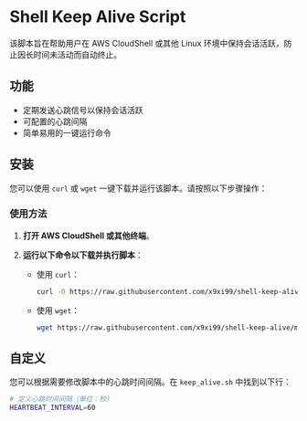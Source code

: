 # Shell Keep Alive Script

该脚本旨在帮助用户在 AWS CloudShell 或其他 Linux 环境中保持会话活跃，防止因长时间未活动而自动终止。

## 功能

- 定期发送心跳信号以保持会话活跃
- 可配置的心跳间隔
- 简单易用的一键运行命令

## 安装

您可以使用 `curl` 或 `wget` 一键下载并运行该脚本。请按照以下步骤操作：

### 使用方法

1. **打开 AWS CloudShell 或其他终端**。

2. **运行以下命令以下载并执行脚本**：

   - 使用 `curl`：

     ```bash
     curl -O https://raw.githubusercontent.com/x9xi99/shell-keep-alive/main/keep_alive.sh && chmod +x keep_alive.sh && ./keep_alive.sh
     ```

   - 使用 `wget`：

     ```bash
     wget https://raw.githubusercontent.com/x9xi99/shell-keep-alive/main/keep_alive.sh && chmod +x keep_alive.sh && ./keep_alive.sh
     ```

## 自定义

您可以根据需要修改脚本中的心跳时间间隔。在 `keep_alive.sh` 中找到以下行：

```bash
# 定义心跳时间间隔（单位：秒）
HEARTBEAT_INTERVAL=60
